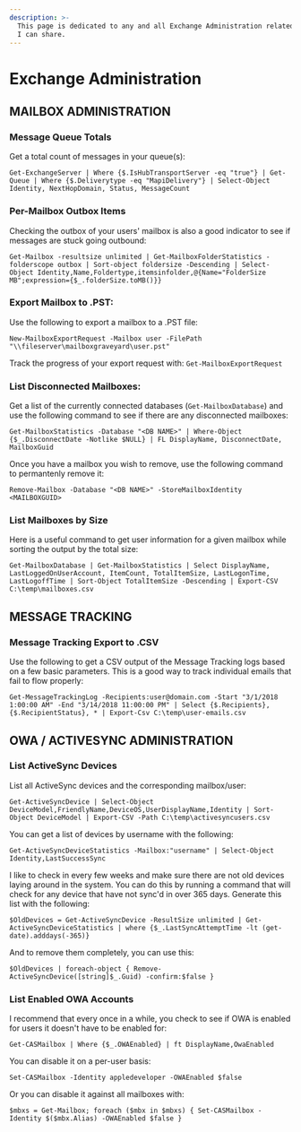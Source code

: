 ```yaml
---
description: >-
  This page is dedicated to any and all Exchange Administration related content
  I can share.
---
```


# Exchange Administration

## MAILBOX ADMINISTRATION

### Message Queue Totals

Get a total count of messages in your queue\(s\):

`Get-ExchangeServer | Where {$.IsHubTransportServer -eq "true"} | Get-Queue | Where {$.Deliverytype -eq "MapiDelivery"} | Select-Object Identity, NextHopDomain, Status, MessageCount`

###  Per-Mailbox Outbox Items

Checking the outbox of your users' mailbox is also a good indicator to see if messages are stuck going outbound:

`Get-Mailbox -resultsize unlimited | Get-MailboxFolderStatistics -folderscope outbox | Sort-object foldersize -Descending | Select-Object Identity,Name,Foldertype,itemsinfolder,@{Name="FolderSize MB";expression={$_.folderSize.toMB()}}`

### Export Mailbox to .PST:

Use the following to export a mailbox to a .PST file:

`New-MailboxExportRequest -Mailbox user -FilePath "\\fileserver\mailboxgraveyard\user.pst"`

Track the progress of your export request with: `Get-MailboxExportRequest`

### List Disconnected Mailboxes:

Get a list of the currently connected databases \(`Get-MailboxDatabase`\) and use the following command to see if there are any disconnected mailboxes:

`Get-MailboxStatistics -Database "<DB NAME>" | Where-Object {$_.DisconnectDate -Notlike $NULL} | FL DisplayName, DisconnectDate, MailboxGuid`

Once you have a mailbox you wish to remove, use the following command to permantenly remove it:

`Remove-Mailbox -Database "<DB NAME>" -StoreMailboxIdentity <MAILBOXGUID>`

### List Mailboxes by Size

Here is a useful command to get user information for a given mailbox while sorting the output by the total size:

`Get-MailboxDatabase | Get-MailboxStatistics | Select DisplayName, LastLoggedOnUserAccount, ItemCount, TotalItemSize, LastLogonTime, LastLogoffTime | Sort-Object TotalItemSize -Descending | Export-CSV C:\temp\mailboxes.csv`

## MESSAGE TRACKING

### Message Tracking Export to .CSV

Use the following to get a CSV output of the Message Tracking logs based on a few basic parameters. This is a good way to track individual emails that fail to flow properly:

`Get-MessageTrackingLog -Recipients:user@domain.com -Start "3/1/2018 1:00:00 AM" -End "3/14/2018 11:00:00 PM" | Select {$.Recipients}, {$.RecipientStatus}, * | Export-Csv C:\temp\user-emails.csv`

## OWA / ACTIVESYNC ADMINISTRATION

### List ActiveSync Devices

List all ActiveSync devices and the corresponding mailbox/user:

`Get-ActiveSyncDevice | Select-Object DeviceModel,FriendlyName,DeviceOS,UserDisplayName,Identity | Sort-Object DeviceModel | Export-CSV -Path C:\temp\activesyncusers.csv`

You can get a list of devices by username with the following:

`Get-ActiveSyncDeviceStatistics -Mailbox:"username" | Select-Object Identity,LastSuccessSync`

I like to check in every few weeks and make sure there are not old devices laying around in the system. You can do this by running a command that will check for any device that have not sync'd in over 365 days. Generate this list with the following:

`$OldDevices = Get-ActiveSyncDevice -ResultSize unlimited | Get-ActiveSyncDeviceStatistics | where {$_.LastSyncAttemptTime -lt (get-date).adddays(-365)}`

And to remove them completely, you can use this:

`$OldDevices | foreach-object { Remove-ActiveSyncDevice([string]$_.Guid) -confirm:$false }`

### List Enabled OWA Accounts

I recommend that every once in a while, you check to see if OWA is enabled for users it doesn't have to be enabled for:

`Get-CASMailbox | Where {$_.OWAEnabled} | ft DisplayName,OwaEnabled`

You can disable it on a per-user basis:

`Set-CASMailbox -Identity appledeveloper -OWAEnabled $false`

Or you can disable it against all mailboxes with:

`$mbxs = Get-Mailbox; foreach ($mbx in $mbxs) { Set-CASMailbox -Identity $($mbx.Alias) -OWAEnabled $false }`


